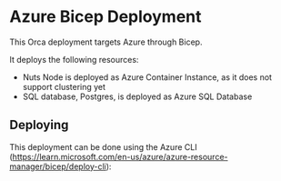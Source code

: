 # Azure Bicep Deployment
This Orca deployment targets Azure through Bicep.

It deploys the following resources:

- Nuts Node is deployed as Azure Container Instance, as it does not support clustering yet
- SQL database, Postgres, is deployed as Azure SQL Database

## Deploying
This deployment can be done using the Azure CLI (https://learn.microsoft.com/en-us/azure/azure-resource-manager/bicep/deploy-cli):

